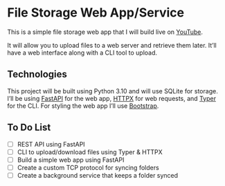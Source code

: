 # File Storage Web App/Service
This is a simple file storage web app that I will build live on 
[YouTube](https://www.youtube.com/channel/UC6-iUsH8cOQ2GxGLyIVcw-Q).

It will allow you to upload files to a web server and retrieve them later. It’ll have a web interface along with a CLI tool 
to upload.

## Technologies
This project will be built using Python 3.10 and will use SQLite for storage. I’ll be using 
[FastAPI](https://fastapi.tiangolo.com/) for the web app, [HTTPX](https://www.python-httpx.org/) for web requests, and 
[Typer](https://typer.tiangolo.com/) for the CLI. For styling the web app I’ll use [Bootstrap](https://getbootstrap.com/).

## To Do List
- [ ] REST API using FastAPI
- [ ] CLI to upload/download files using Typer & HTTPX
- [ ] Build a simple web app using FastAPI
- [ ] Create a custom TCP protocol for syncing folders
- [ ] Create a background service that keeps a folder synced

